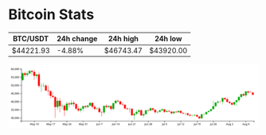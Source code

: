 # Bitcoin Stats

BTC/USDT|24h change|24h high|24h low|
|---|---|---|---|
|$44221.93|-4.88%|$46743.47|$43920.00|

<img src="./chart.svg">

